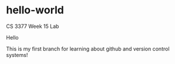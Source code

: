 # hello-world
CS 3377 Week 15 Lab

Hello

This is my first branch for learning about github and version control systems!
